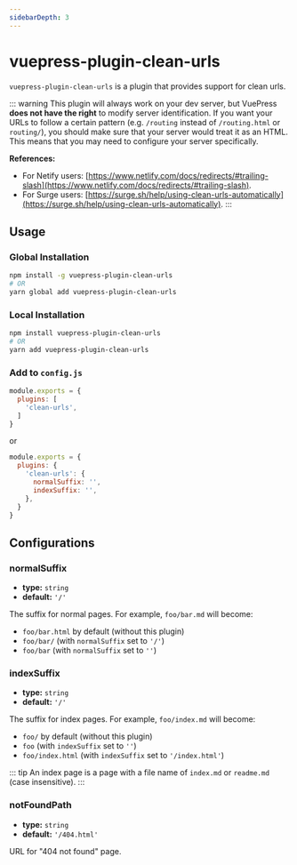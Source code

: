 ```yaml
---
sidebarDepth: 3
---
```


# vuepress-plugin-clean-urls

`vuepress-plugin-clean-urls` is a plugin that provides support for clean urls.

::: warning
This plugin will always work on your dev server, but VuePress **does not have the right** to modify server identification. If you want your URLs to follow a certain pattern (e.g. `/routing` instead of `/routing.html` or `routing/`), you should make sure that your server would treat it as an HTML. This means that you may need to configure your server specifically.

**References:**

- For Netify users: [https://www.netlify.com/docs/redirects/#trailing-slash](https://www.netlify.com/docs/redirects/#trailing-slash).
- For Surge users: [https://surge.sh/help/using-clean-urls-automatically](https://surge.sh/help/using-clean-urls-automatically).
:::

## Usage

### Global Installation

```bash
npm install -g vuepress-plugin-clean-urls
# OR
yarn global add vuepress-plugin-clean-urls
```

### Local Installation

```bash
npm install vuepress-plugin-clean-urls
# OR
yarn add vuepress-plugin-clean-urls
```

### Add to `config.js`

```js
module.exports = {
  plugins: [
    'clean-urls',
  ]
}
```
or
```js
module.exports = {
  plugins: {
    'clean-urls': {
      normalSuffix: '',
      indexSuffix: '',
    },
  }
}
```

## Configurations

### normalSuffix

- **type:** `string`
- **default:** `'/'`

The suffix for normal pages. For example, `foo/bar.md` will become:

- `foo/bar.html` by default (without this plugin)
- `foo/bar/` (with `normalSuffix` set to `'/'`)
- `foo/bar` (with `normalSuffix` set to `''`)

### indexSuffix

- **type:** `string`
- **default:** `'/'`

The suffix for index pages. For example, `foo/index.md` will become:

- `foo/` by default (without this plugin)
- `foo` (with `indexSuffix` set to `''`)
- `foo/index.html` (with `indexSuffix` set to `'/index.html'`)

::: tip
An index page is a page with a file name of `index.md` or `readme.md` (case insensitive).
:::

### notFoundPath

- **type:** `string`
- **default:** `'/404.html'`

URL for "404 not found" page.

